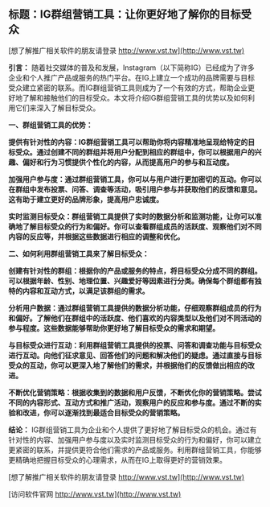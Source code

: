 ## **标题：IG群组营销工具：让你更好地了解你的目标受众**

[想了解推广相关软件的朋友请登录 http://www.vst.tw](http://www.vst.tw)

**引言：**
随着社交媒体的普及和发展，Instagram（以下简称IG）已经成为了许多企业和个人推广产品或服务的热门平台。在IG上建立一个成功的品牌需要与目标受众建立紧密的联系。而IG群组营销工具则成为了一个有效的方式，帮助企业更好地了解和接触他们的目标受众。本文将介绍IG群组营销工具的优势以及如何利用它们来深入了解目标受众。

**一、群组营销工具的优势：**

**提供有针对性的内容：IG群组营销工具可以帮助你将内容精准地呈现给特定的目标受众。通过创建不同的群组并将用户分配到相应的群组中，你可以根据用户的兴趣、偏好和行为习惯提供个性化的内容，从而提高用户的参与和互动度。**

**加强用户参与度：通过群组营销工具，你可以与用户进行更加密切的互动。你可以在群组中发布投票、问答、调查等活动，吸引用户参与并获取他们的反馈和意见。这有助于建立更好的品牌形象，提高用户忠诚度。**

**实时监测目标受众：群组营销工具提供了实时的数据分析和监测功能，让你可以准确地了解目标受众的行为和偏好。你可以查看群组成员的活跃度、观察他们对不同内容的反应等，并根据这些数据进行相应的调整和优化。**

**二、如何利用群组营销工具来了解目标受众：**

**创建有针对性的群组：根据你的产品或服务的特点，将目标受众分成不同的群组。可以根据年龄、性别、地理位置、兴趣爱好等因素进行分类。确保每个群组都有独特的内容和互动方式，以满足该群组的需求。**

**分析用户数据：通过群组营销工具提供的数据分析功能，仔细观察群组成员的行为和偏好。了解他们在群组中的活跃度、他们喜欢的内容类型以及他们对不同活动的参与程度。这些数据能够帮助你更好地了解目标受众的需求和期望。**

**与目标受众进行互动：利用群组营销工具提供的投票、问答和调查功能与目标受众进行互动。向他们征求意见、回答他们的问题和解决他们的疑虑。通过直接与目标受众的互动，你可以更深入地了解他们的需求，并根据他们的反馈做出相应的改进。**

**不断优化营销策略：根据收集到的数据和用户反馈，不断优化你的营销策略。尝试不同的内容形式、互动方式和推广活动，观察用户的反应和参与度。通过不断的实验和改进，你可以逐渐找到最适合目标受众的营销策略。**

**结论：**
IG群组营销工具为企业和个人提供了更好地了解目标受众的机会。通过有针对性的内容、加强用户参与度以及实时监测目标受众的行为和偏好，你可以建立更紧密的联系，并提供更符合他们需求的产品或服务。利用群组营销工具，你能够更精确地把握目标受众的心理需求，从而在IG上取得更好的营销效果。

[想了解推广相关软件的朋友请登录 http://www.vst.tw](http://www.vst.tw)


[访问软件官网 http://www.vst.tw](http://www.vst.tw)
